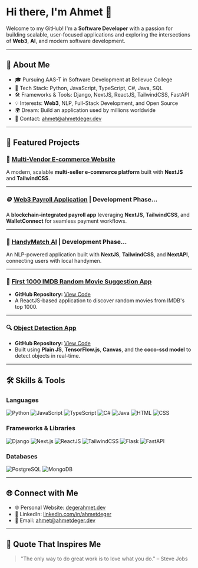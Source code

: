 # Hi there, I'm Ahmet 👋

Welcome to my GitHub! I'm a **Software Developer** with a passion for building scalable, user-focused applications and exploring the intersections of **Web3**, **AI**, and modern software development. 

---

## 🚀 About Me

- 🎓 Pursuing AAS-T in Software Development at Bellevue College
- 🌟 Tech Stack: Python, JavaScript, TypeScript, C#, Java, SQL
- 🛠️ Frameworks & Tools: Django, NextJS, ReactJS, TailwindCSS, FastAPI
- 💡 Interests: **Web3**, NLP, Full-Stack Development, and Open Source
- 🌍 Dream: Build an application used by millions worldwide
- 📧 Contact: [ahmet@ahmetdeger.dev](mailto:ahmet@ahmetdeger.dev)

---

## 🌟 Featured Projects

### 🛒 [Multi-Vendor E-commerce Website](https://partisepeti.vercel.app/)
A modern, scalable **multi-seller e-commerce platform** built with **NextJS** and **TailwindCSS**.

---

### 🪙 [Web3 Payroll Application](https://web3-payroll.vercel.app/) | Development Phase...
A **blockchain-integrated payroll app** leveraging **NextJS**, **TailwindCSS**, and **WalletConnect** for seamless payment workflows.

---

### 🤖 [HandyMatch AI](https://handy-match.vercel.app/) | Development Phase...
An NLP-powered application built with **NextJS**, **TailwindCSS**, and **NextAPI**, connecting users with local handymen.

---

### 🎥 [First 1000 IMDB Random Movie Suggestion App](https://ahmetdeger.dev/projects/movie-suggestion)
- **GitHub Repository:** [View Code](https://github.com/degerahmet/ahmetdeger.dev/tree/main/src/components/MovieApp)
- A ReactJS-based application to discover random movies from IMDB's top 1000.

---

### 🔍 [Object Detection App](https://ahmetdeger.dev/projects/object-detection)
- **GitHub Repository:** [View Code](https://github.com/degerahmet/ahmetdeger.dev/blob/main/src/components/DetectionApp/index.tsx#L5)
- Built using **Plain JS**, **TensorFlow.js**, **Canvas**, and the **coco-ssd model** to detect objects in real-time.

---

## 🛠️ Skills & Tools

### Languages
![Python](https://img.shields.io/badge/-Python-3776AB?style=flat-square&logo=python&logoColor=white)
![JavaScript](https://img.shields.io/badge/-JavaScript-F7DF1E?style=flat-square&logo=javascript&logoColor=black)
![TypeScript](https://img.shields.io/badge/-TypeScript-3178C6?style=flat-square&logo=typescript&logoColor=white)
![C#](https://img.shields.io/badge/-C%23-239120?style=flat-square&logo=c-sharp&logoColor=white)
![Java](https://img.shields.io/badge/-Java-007396?style=flat-square&logo=java&logoColor=white)
![HTML](https://img.shields.io/badge/-HTML5-E34F26?style=flat-square&logo=html5&logoColor=white)
![CSS](https://img.shields.io/badge/-CSS3-1572B6?style=flat-square&logo=css3&logoColor=white)

### Frameworks & Libraries
![Django](https://img.shields.io/badge/-Django-092E20?style=flat-square&logo=django&logoColor=white)
![Next.js](https://img.shields.io/badge/-Next.js-000000?style=flat-square&logo=next.js&logoColor=white)
![ReactJS](https://img.shields.io/badge/-ReactJS-61DAFB?style=flat-square&logo=react&logoColor=black)
![TailwindCSS](https://img.shields.io/badge/-TailwindCSS-06B6D4?style=flat-square&logo=tailwindcss&logoColor=white)
![Flask](https://img.shields.io/badge/-Flask-000000?style=flat-square&logo=flask&logoColor=white)
![FastAPI](https://img.shields.io/badge/-FastAPI-009688?style=flat-square&logo=fastapi&logoColor=white)

### Databases
![PostgreSQL](https://img.shields.io/badge/-PostgreSQL-336791?style=flat-square&logo=postgresql&logoColor=white)
![MongoDB](https://img.shields.io/badge/-MongoDB-47A248?style=flat-square&logo=mongodb&logoColor=white)

---

## 🌐 Connect with Me

- 🌐 Personal Website: [degerahmet.dev](https://ahmetdeger.dev)
- 💼 LinkedIn: [linkedin.com/in/ahmetdeger](https://linkedin.com/in/ahmetdeger)
- 📧 Email: [ahmet@ahmetdeger.dev](mailto:ahmet@ahmetdeger.dev)

---

## 🌟 Quote That Inspires Me

> "The only way to do great work is to love what you do." – Steve Jobs
